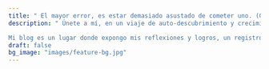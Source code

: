 ```yaml
---
title: " El mayor error, es estar demasiado asustado de cometer uno. (Gregory Benford)"
description: " Únete a mí, en un viaje de auto-descubrimiento y crecimiento profesional. Compartiré con ustedes mi camino como Analista de Datos, incluyendo mis pensamientos, proyectos y aprendizajes. 

Mi blog es un lugar donde expongo mis reflexiones y logros, un registro de mis primeros pasos en este apasionante mundo. "
draft: false
bg_image: "images/feature-bg.jpg"
---
```

